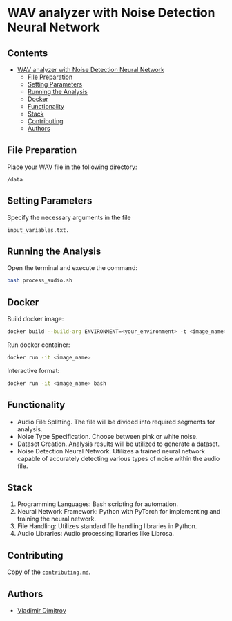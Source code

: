 # WAV analyzer with Noise Detection Neural Network

## Contents
- [ WAV analyzer with Noise Detection Neural Network](#)
  - [File Preparation](#file-preparation)
  - [Setting Parameters](#setting-parameters)
  - [Running the Analysis](#running-the-analysis)
  - [Docker](#docker)
  - [Functionality](#functionality)
  - [Stack](#stack)
  - [Contributing](#contributing)
  - [Authors](#authors)


## File Preparation

Place your WAV file in the following directory:
```
/data
```

## Setting Parameters

Specify the necessary arguments in the file 
```
input_variables.txt.
```
## Running the Analysis

Open the terminal and execute the command:
```bash
bash process_audio.sh
```

## Docker 
Build docker image:
```bash
docker build --build-arg ENVIRONMENT=<your_environment> -t <image_name>:latest .
```

Run docker container:
```bash
docker run -it <image_name>
```

Interactive format:
```bash
docker run -it <image_name> bash    
```

## Functionality

- Audio File Splitting. The file will be divided into required segments for analysis.
- Noise Type Specification. Choose between pink or white noise.
- Dataset Creation. Analysis results will be utilized to generate a dataset.
- Noise Detection Neural Network. Utilizes a trained neural network capable of accurately detecting various types of noise within the audio file.

## Stack
1. Programming Languages: Bash scripting for automation.
2. Neural Network Framework: Python with PyTorch for implementing and training the neural network.
3. File Handling: Utilizes standard file handling libraries in Python.
4. Audio Libraries: Audio processing libraries like Librosa.

## Contributing
Copy of the [`contributing.md`](https://github.com/Vladimir-Dimitrov-Ngu/analyzer-wav/blob/master/contributing.md).

## Authors
- [Vladimir Dimitrov](https://github.com/Vladimir-Dimitrov-Ngu)
